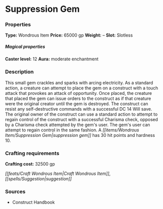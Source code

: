 ﻿---
Title: "Suppression Gem"
Type: "Wondrous Item"
Price: "65000 gp"
Weight: "–"
Slot: "Slotless"
Caster level: "12"
Aura: "moderate enchantment"
Description: |
  "This small gem crackles and sparks with arcing electricity. As a standard action, a creature can attempt to place the gem on a construct with a touch attack that provokes an attack of opportunity. Once placed, the creature that placed the gem can issue orders to the construct as if that creature were the original creator until the gem is destroyed. The construct can resist any self-destructive commands with a successful DC 14 Will save. The original owner of the construct can use a standard action to attempt to regain control of the construct with a successful Charisma check, opposed by a Charisma check attempted by the gem's user. The gem's user can attempt to regain control in the same fashion. A _suppression gem_ has 30 hit points and hardness 10."
Crafting cost: "32500 gp"
Sources: "['Construct Handbook']"
---

# Suppression Gem

### Properties

**Type:** Wondrous Item **Price:** 65000 gp **Weight:** – **Slot:** Slotless

##### Magical properties

**Caster level:** 12 **Aura:** moderate enchantment

### Description

This small gem crackles and sparks with arcing electricity. As a standard action, a creature can attempt to place the gem on a construct with a touch attack that provokes an attack of opportunity. Once placed, the creature that placed the gem can issue orders to the construct as if that creature were the original creator until the gem is destroyed. The construct can resist any self-destructive commands with a successful DC 14 Will save. The original owner of the construct can use a standard action to attempt to regain control of the construct with a successful Charisma check, opposed by a Charisma check attempted by the gem's user. The gem's user can attempt to regain control in the same fashion. A _[[items/Wondrous Item/Suppression Gem|suppression gem]]_ has 30 hit points and hardness 10.

### Crafting requirements

**Crafting cost:** 32500 gp

_[[feats/Craft Wondrous Item|Craft Wondrous Item]]_, _[[spells/Suggestion|suggestion]]_

### Sources

* Construct Handbook